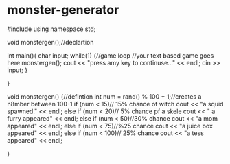 # monster-generator
#include<iostream>
using namespace std;

void monstergen();//declartion

int main(){
	char input;
	while(1) {//game loop
		//your text based game goes here
		monstergen();
		cout << "press amy key to continuse..." << endl;
		cin >> input;
	}

}

void monstergen() {//defintion
	int num = rand() % 100 + 1;//creates a n8mber between 100-1
	if (num < 15)// 15% chance of witch
		cout << "a squid spawned." << endl;
	else if (num < 20)// 5% chance pf a skele 
		cout << " a furry appeared" << endl;
	else if (num < 50)//30% chance 
		cout << "a mom appeared" << endl;
	else if (num < 75)//%25 chance 
		cout << "a juice box appeared" << endl;
	else if (num < 100)// 25% chance 
		cout << "a tess appeared" << endl;

}  
